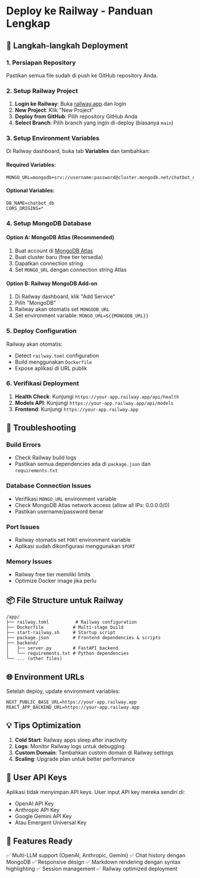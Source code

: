 # Deploy ke Railway - Panduan Lengkap

## 🚀 Langkah-langkah Deployment

### 1. Persiapan Repository
Pastikan semua file sudah di push ke GitHub repository Anda.

### 2. Setup Railway Project

1. **Login ke Railway**: Buka [railway.app](https://railway.app) dan login
2. **New Project**: Klik "New Project"
3. **Deploy from GitHub**: Pilih repository GitHub Anda
4. **Select Branch**: Pilih branch yang ingin di-deploy (biasanya `main`)

### 3. Setup Environment Variables

Di Railway dashboard, buka tab **Variables** dan tambahkan:

#### Required Variables:
```
MONGO_URL=mongodb+srv://username:password@cluster.mongodb.net/chatbot_db
```

#### Optional Variables:
```
DB_NAME=chatbot_db
CORS_ORIGINS=*
```

### 4. Setup MongoDB Database

#### Option A: MongoDB Atlas (Recommended)
1. Buat account di [MongoDB Atlas](https://www.mongodb.com/atlas)
2. Buat cluster baru (free tier tersedia)
3. Dapatkan connection string
4. Set `MONGO_URL` dengan connection string Atlas

#### Option B: Railway MongoDB Add-on
1. Di Railway dashboard, klik "Add Service"
2. Pilih "MongoDB"
3. Railway akan otomatis set `MONGODB_URL`
4. Set environment variable: `MONGO_URL=${{MONGODB_URL}}`

### 5. Deploy Configuration

Railway akan otomatis:
- Detect `railway.toml` configuration
- Build menggunakan `Dockerfile`
- Expose aplikasi di URL publik

### 6. Verifikasi Deployment

1. **Health Check**: Kunjungi `https://your-app.railway.app/api/health`
2. **Models API**: Kunjungi `https://your-app.railway.app/api/models`
3. **Frontend**: Kunjungi `https://your-app.railway.app`

## 🔧 Troubleshooting

### Build Errors
- Check Railway build logs
- Pastikan semua dependencies ada di `package.json` dan `requirements.txt`

### Database Connection Issues
- Verifikasi `MONGO_URL` environment variable
- Check MongoDB Atlas network access (allow all IPs: 0.0.0.0/0)
- Pastikan username/password benar

### Port Issues
- Railway otomatis set `PORT` environment variable
- Aplikasi sudah dikonfigurasi menggunakan `$PORT`

### Memory Issues
- Railway free tier memiliki limits
- Optimize Docker image jika perlu

## 📦 File Structure untuk Railway

```
/app/
├── railway.toml          # Railway configuration
├── Dockerfile           # Multi-stage build
├── start-railway.sh     # Startup script
├── package.json         # Frontend dependencies & scripts
├── backend/
│   ├── server.py        # FastAPI backend
│   └── requirements.txt # Python dependencies
└── ... (other files)
```

## 🌐 Environment URLs

Setelah deploy, update environment variables:
```
NEXT_PUBLIC_BASE_URL=https://your-app.railway.app
REACT_APP_BACKEND_URL=https://your-app.railway.app
```

## 💡 Tips Optimization

1. **Cold Start**: Railway apps sleep after inactivity
2. **Logs**: Monitor Railway logs untuk debugging
3. **Custom Domain**: Tambahkan custom domain di Railway settings
4. **Scaling**: Upgrade plan untuk better performance

## 🔑 User API Keys

Aplikasi tidak menyimpan API keys. User input API key mereka sendiri di:
- OpenAI API Key
- Anthropic API Key  
- Google Gemini API Key
- Atau Emergent Universal Key

## 🎯 Features Ready

✅ Multi-LLM support (OpenAI, Anthropic, Gemini)
✅ Chat history dengan MongoDB
✅ Responsive design
✅ Markdown rendering dengan syntax highlighting
✅ Session management
✅ Railway optimized deployment
